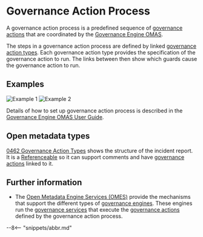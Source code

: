 <!-- SPDX-License-Identifier: CC-BY-4.0 -->
<!-- Copyright Contributors to the ODPi Egeria project. -->

# Governance Action Process

A governance action process is a predefined sequence of [governance actions](./concepts/governance-action) that are coordinated by the [Governance Engine OMAS](./services/omas/governance-engine/overview).

The steps in a governance action process are defined by linked [governance action types](./concepts/governance-action-type).  Each governance action type provides the specification of the governance action to run.  The links between then show which guards cause the governance action to run.

## Examples

![Example 1](governance-action-process-example-1.svg)
![Example 2](governance-action-process-example-2.svg)

Details of how to set up governance action process is described in the 
[Governance Engine OMAS User Guide](../services/omas/governance-engine/user).


## Open metadata types

[0462 Governance Action Types](./types/4/0462-Governance-Action-Types)
shows the structure of the incident report.
It is a [Referenceable](./types/0//0010-Base-Model)
so it can support comments and have [governance actions](./concepts/governance-action) linked to it.

## Further information

* The [Open Metadata Engine Services (OMES)](./services/omes) provide the mechanisms
  that support the different types of [governance engines](./concepts/governance-engine).  These engines run the [governance services](./concepts/governance-service) that execute the [governance actions](./concepts/governance-action) defined by the governance action process.
 
 

--8<-- "snippets/abbr.md"